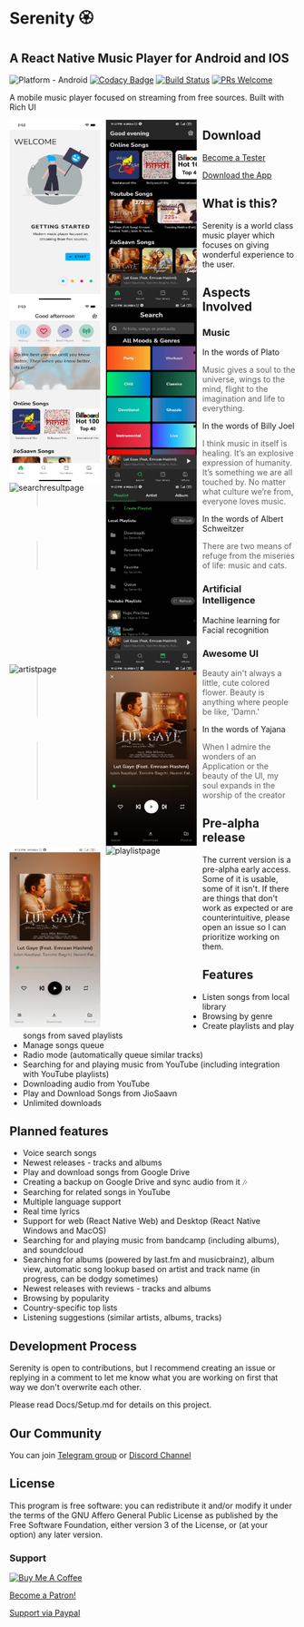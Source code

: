 # Serenity 🏵️

## A React Native Music Player for Android and IOS

![Platform - Android](https://img.shields.io/badge/platform-Android-yellow.svg)
[![Codacy Badge](https://api.codacy.com/project/badge/Grade/12302c2333a943529c90a79b98a9629c)](https://www.codacy.com/app/yajananrao/Serenity?utm_source=github.com&utm_medium=referral&utm_content=YajanaRao/Serenity&utm_campaign=Badge_Grade)
[![Build Status](https://travis-ci.org/YajanaRao/Serenity.svg?branch=master)](https://travis-ci.org/YajanaRao/Serenity)
[![PRs Welcome](https://img.shields.io/badge/PRs-Welcome-brightgreen.svg)](https://github.com/YajanaRao/Serenity/pulls)

A mobile music player focused on streaming from free sources. Built with Rich UI

<p float="left">
<img src="./screenshots/intro-ios.png"
    alt="intropage"
    height="320"
    width="160"
    style="float: left; margin-right: 10px;" />
<img src="./screenshots/home.jpeg"
    alt="homepage"
    height="320"
    width="160"
    style="float: left; margin-right: 10px;" />
<img src="./screenshots/home-ios.png"
    alt="homepageios"
    height="320"
    width="160"
    style="float: left; margin-right: 10px;" />
<img src="./screenshots/search.jpeg"
    alt="searchpage"
    height="320"
    width="160"
    style="float: left; margin-right: 10px;"/>
<img src="https://dl.dropboxusercontent.com/s/viemu00pradw81y/Screenshot_2021-03-21-21-48-33-793_com.serenity.jpg?dl=0"
    alt="searchresultpage"
    height="320"
    width="160"
    style="float: left; margin-right: 10px;"/>
<img src="./screenshots/library.jpeg"
    alt="albumpage"
    height="320"
    width="160"
    style="float: left; margin-right: 10px;"/>
<img src="https://dl.dropboxusercontent.com/s/1shpv8mxvb13ids/Screenshot_2021-03-21-21-53-19-221_com.serenity.jpg?dl=0"
    alt="artistpage"
    height="320"
    width="160"
    style="float: left; margin-right: 10px;"/>
<img src="./screenshots/player-dark.jpeg"
    alt="playerpagedark"
    height="320"
    width="160"
    style="float: left; margin-right: 10px;"/>
<img src="./screenshots/player-white.jpeg"
    alt="playerpagewhite"
    height="320"
    width="160"
    style="float: left; margin-right: 10px;"/>
<img src="https://dl.dropboxusercontent.com/s/w0s74b06v8k831a/Screenshot_2021-03-21-21-02-09-621_com.serenity.jpg?dl=0"
    alt="playlistpage"
    height="320"
    width="160"
    style="float: left; margin-right: 10px;"/>
</p>

## Download

[Become a Tester](https://appdistribution.firebase.dev/i/Dv8WUupp)

[Download the App](https://install.appcenter.ms/users/Yajana/apps/Serenity)

## What is this?

Serenity is a world class music player which focuses on giving wonderful experience to the user.

## Aspects Involved

### Music

- In the words of Plato

  > Music gives a soul to the universe, wings to the mind, flight to the imagination and life to everything.

- In the words of Billy Joel

  > I think music in itself is healing. It’s an explosive expression of humanity. It’s something we are all touched by. No matter what culture we’re from, everyone loves music.

- In the words of Albert Schweitzer

  > There are two means of refuge from the miseries of life: music and cats.

### Artificial Intelligence

- Machine learning for Facial recognition

### Awesome UI

- > Beauty ain't always a little, cute colored flower. Beauty is anything where people be like, 'Damn.'
- In the words of Yajana

  > When I admire the wonders of an Application or the beauty of the UI, my soul expands in the worship of the creator

## Pre-alpha release

The current version is a pre-alpha early access. Some of it is usable, some of it isn't. If there are things that don't work as expected or are counterintuitive, please open an issue so I can prioritize working on them.

## Features

- Listen songs from local library
- Browsing by genre
- Create playlists and play songs from saved playlists
- Manage songs queue
- Radio mode (automatically queue similar tracks)
- Searching for and playing music from YouTube (including integration with YouTube playlists)
- Downloading audio from YouTube
- Play and Download Songs from JioSaavn
- Unlimited downloads

## Planned features

- Voice search songs
- Newest releases - tracks and albums
- Play and download songs from Google Drive
- Creating a backup on Google Drive and sync audio from it 🎶
- Searching for related songs in YouTube
- Multiple language support
- Real time lyrics
- Support for web (React Native Web) and Desktop (React Native Windows and MacOS)
- Searching for and playing music from bandcamp (including albums), and soundcloud
- Searching for albums (powered by last.fm and musicbrainz), album view, automatic song lookup based on artist and track name (in progress, can be dodgy sometimes)
- Newest releases with reviews - tracks and albums
- Browsing by popularity
- Country-specific top lists
- Listening suggestions (similar artists, albums, tracks)

## Development Process

Serenity is open to contributions, but I recommend creating an issue or replying in a comment to let me know what you are working on first that way we don't overwrite each other.

Please read Docs/Setup.md for details on this project.

## Our Community

You can join [Telegram group](https://t.me/serenityapp) or [Discord Channel](https://discord.gg/7UAUjhq3kN)

## License

This program is free software: you can redistribute it and/or modify it under the terms of the GNU Affero General Public License as published by the Free Software Foundation, either version 3 of the License, or (at your option) any later version.

### Support

<a href="https://www.buymeacoffee.com/YajanaRao" target="_blank"><img src="https://cdn.buymeacoffee.com/buttons/default-blue.png" alt="Buy Me A Coffee" style="height: 51px !important;width: 217px !important;" ></a>

[Become a Patron!](https://www.patreon.com/bePatron?u=28198536)

[Support via Paypal](https://paypal.me/YajanaRao?locale.x=en_GB)
